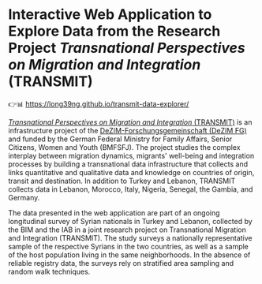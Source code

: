 # Interactive Web Application to Explore Data from the Research Project _Transnational Perspectives on Migration and Integration_ (TRANSMIT)

👉📊 <https://long39ng.github.io/transmit-data-explorer/>

[_Transnational Perspectives on Migration and Integration_ (TRANSMIT)](https://www.dezim-institut.de/projekte/projekt-detail/transnational-perspectives-on-migration-and-integration-transmit-7-13/) is an infrastructure project of the [DeZIM-Forschungsgemeinschaft (DeZIM FG)](https://www.dezim-institut.de/dezim-forschungsgemeinschaft/ueber-die-forschungsgemeinschaft/) and funded by the German Federal Ministry for Family Affairs, Senior Citizens, Women and Youth (BMFSFJ).
The project studies the complex interplay between migration dynamics, migrants' well-being and integration processes by building a transnational data infrastructure that collects and links quantitative and qualitative data and knowledge on countries of origin, transit and destination.
In addition to Turkey and Lebanon, TRANSMIT collects data in Lebanon, Morocco, Italy, Nigeria, Senegal, the Gambia, and Germany.

The data presented in the web application are part of an ongoing longitudinal survey of Syrian nationals in Turkey and Lebanon, collected by the BIM and the IAB in a joint research project on Transnational Migration and Integration (TRANSMIT).
The study surveys a nationally representative sample of the respective Syrians in the two countries, as well as a sample of the host population living in the same neighborhoods. In the absence of reliable registry data, the surveys rely on stratified area sampling and random walk techniques.
